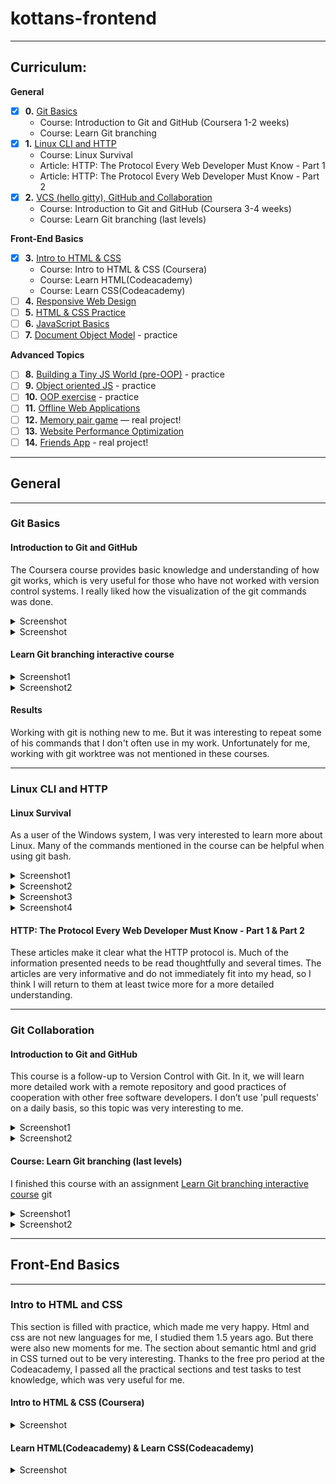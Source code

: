 # kottans-frontend
---

## Curriculum:

**General**
- [x] **0.** [Git Basics](#git-basics)
    - Course: Introduction to Git and GitHub (Coursera 1-2 weeks)
    - Course: Learn Git branching
- [x] **1.** [Linux CLI and HTTP](#linux-cli-and-http)
    - Course: Linux Survival
    - Article: HTTP: The Protocol Every Web Developer Must Know - Part 1
    - Article: HTTP: The Protocol Every Web Developer Must Know - Part 2
- [x] **2.** [VCS (hello gitty), GitHub and Collaboration](#git-collaboration)
    - Course: Introduction to Git and GitHub (Coursera 3-4 weeks)
    - Course: Learn Git branching (last levels)

**Front-End Basics**
- [x] **3.** [Intro to HTML & CSS](#intro-to-html-and-css)
    - Course: Intro to HTML & CSS (Coursera)
    - Course: Learn HTML(Codeacademy)
    - Course: Learn CSS(Codeacademy)
- [ ] **4.** [Responsive Web Design]()
- [ ] **5.** [HTML & CSS Practice]()
- [ ] **6.** [JavaScript Basics]()
- [ ] **7.** [Document Object Model]() - practice

**Advanced Topics**
- [ ] **8.** [Building a Tiny JS World (pre-OOP)]() - practice
- [ ] **9.** [Object oriented JS]() - practice
- [ ] **10.** [OOP exercise]() - practice
- [ ] **11.** [Offline Web Applications]()
- [ ] **12.** [Memory pair game]() — real project!
- [ ] **13.** [Website Performance Optimization]()
- [ ] **14.** [Friends App]() - real project!

---

## General

---

### Git Basics

#### Introduction to Git and GitHub
The Coursera course provides basic knowledge and understanding of how git works, which is very useful for those who have not worked with version control systems.
I really liked how the visualization of the git commands was done.

<details><summary>Screenshot</summary>
<p>

![Screenshot-image-link](task_git_basics/Coursera_week_1.png)

</p>
</details>

<details><summary>Screenshot</summary>
<p>

![Screenshot-image-link](task_git_basics/Coursera_week_2.png)

</p>
</details>


#### Learn Git branching interactive course

<details><summary>Screenshot1</summary>
<p>

![Screenshot-image-link](task_git_basics/learngitbranching_1.PNG)
</p>
</details>

<details><summary>Screenshot2</summary>
<p>

![Screenshot-image-link](task_git_basics/learngitbranching_2.PNG)
</p>
</details>


#### Results

Working with git is nothing new to me. But it was interesting to repeat some of his commands that I don't often use in my work. Unfortunately for me, working with git worktree was not mentioned in these courses.

---

### Linux CLI and HTTP

#### Linux Survival

As a user of the Windows system, I was very interested to learn more about Linux. Many of the commands mentioned in the course can be helpful when using git bash.

<details><summary>Screenshot1</summary>
<p>

![Screenshot-image-link](task_linux_cli/quiz1.PNG)
</p>
</details>
<details><summary>Screenshot2</summary>
<p>

![Screenshot-image-link](task_linux_cli/quiz2.PNG)
</p>
</details>
<details><summary>Screenshot3</summary>
<p>

![Screenshot-image-link](task_linux_cli/quiz3.PNG)
</p>
</details>
<details><summary>Screenshot4</summary>
<p>

![Screenshot-image-link](task_linux_cli/quiz4.PNG)
</p>
</details>

#### HTTP: The Protocol Every Web Developer Must Know - Part 1 & Part 2

These articles make it clear what the HTTP protocol is. Much of the information presented needs to be read thoughtfully and several times.
The articles are very informative and do not immediately fit into my head, so I think I will return to them at least twice more for a more detailed understanding.

---

### Git Collaboration

#### Introduction to Git and GitHub

This course is a follow-up to Version Control with Git. In it, we will learn more detailed work with a remote repository and good practices of cooperation with other free software developers.
I don’t use 'pull requests' on a daily basis, so this topic was very interesting to me.

<details><summary>Screenshot1</summary>
<p>

![Screenshot-image-link](task_git_collaboration/Coursera_week_3.png)
</p>
</details>

<details><summary>Screenshot2</summary>
<p>

![Screenshot-image-link](task_git_collaboration/Coursera_week_4.png)
</p>
</details>

#### Course: Learn Git branching (last levels)

I finished this course with an assignment [Learn Git branching interactive course](#learn-git-branching-interactive-course) git 

<details><summary>Screenshot1</summary>
<p>

![Screenshot-image-link](task_git_collaboration/learngitbranching_all_main.PNG)
</p>
</details>

<details><summary>Screenshot2</summary>
<p>

![Screenshot-image-link](task_git_collaboration/learngitbranching_all_remote.PNG)
</p>
</details>

---

## Front-End Basics

---

### Intro to HTML and CSS

This section is filled with practice, which made me very happy. Html and css are not new languages for me, I studied them 1.5 years ago.
But there were also new moments for me. The section about semantic html and grid in CSS turned out to be very interesting.
Thanks to the free pro period at the Codeacademy, I passed all the practical sections and test tasks to test knowledge, which was very useful for me.

#### Intro to HTML & CSS (Coursera)

<details><summary>Screenshot</summary>
<p>

![Screenshot-image-link](task_html_css_intro/html_and_css_coursera.PNG)
</p>
</details>

#### Learn HTML(Codeacademy) & Learn CSS(Codeacademy)

<details><summary>Screenshot</summary>
<p>

![Screenshot-image-link](task_html_css_intro/html_and_css_codeacademy.PNG)
</p>
</details>